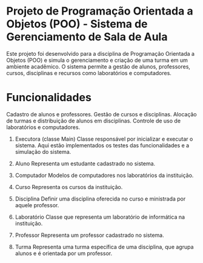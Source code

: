 # Projeto de Programação Orientada a Objetos (POO) - Sistema de Gerenciamento de Sala de Aula

Este projeto foi desenvolvido para a disciplina de Programação Orientada a Objetos (POO) e simula o gerenciamento e criação de uma turma em um ambiente acadêmico. O sistema permite a gestão de alunos, professores, cursos, disciplinas e recursos como laboratórios e computadores.

# Funcionalidades

Cadastro de alunos e professores.
Gestão de cursos e disciplinas.
Alocação de turmas e distribuição de alunos em disciplinas.
Controle de uso de laboratórios e computadores.

1. Executora (classe Main)
Classe responsável por inicializar e executar o sistema. Aqui estão implementados os testes das funcionalidades e a simulação do sistema.

2. Aluno
Representa um estudante cadastrado no sistema.

3. Computador
Modelos de computadores nos laboratórios da instituição.

4. Curso
Representa os cursos da instituição.

5. Disciplina
Definir uma disciplina oferecida no curso e ministrada por aquele professor.

6. Laboratório
Classe que representa um laboratório de informática na instituição.

7. Professor
Representa um professor cadastrado no sistema.

8. Turma
Representa uma turma específica de uma disciplina, que agrupa alunos e é orientada por um professor.

